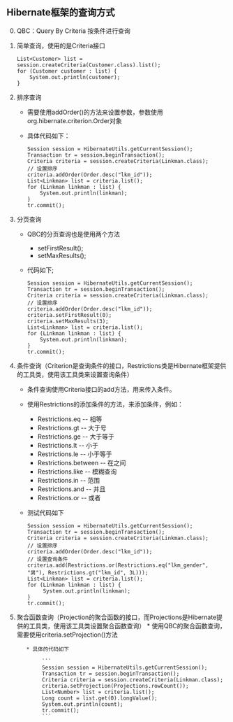 ## Hibernate框架的查询方式

0. QBC：Query By Criteria  按条件进行查询

1. 简单查询，使用的是Criteria接口

    ```
    List<Customer> list = session.createCriteria(Customer.class).list();
    for (Customer customer : list) {
        System.out.println(customer);
    }
    ```

2. 排序查询
    * 需要使用addOrder()的方法来设置参数，参数使用org.hibernate.criterion.Order对象

    * 具体代码如下：

        ```
        Session session = HibernateUtils.getCurrentSession();
        Transaction tr = session.beginTransaction();
        Criteria criteria = session.createCriteria(Linkman.class);
        // 设置排序
        criteria.addOrder(Order.desc("lkm_id"));
        List<Linkman> list = criteria.list();
        for (Linkman linkman : list) {
            System.out.println(linkman);
        }
        tr.commit();
        ```

3. 分页查询
    * QBC的分页查询也是使用两个方法
        * setFirstResult();
        * setMaxResults();

    * 代码如下;

        ```
        Session session = HibernateUtils.getCurrentSession();
        Transaction tr = session.beginTransaction();
        Criteria criteria = session.createCriteria(Linkman.class);
        // 设置排序
        criteria.addOrder(Order.desc("lkm_id"));
        criteria.setFirstResult(0);
        criteria.setMaxResults(3);
        List<Linkman> list = criteria.list();
        for (Linkman linkman : list) {
            System.out.println(linkman);
        }
        tr.commit();
        ```

4. 条件查询（Criterion是查询条件的接口，Restrictions类是Hibernate框架提供的工具类，使用该工具类来设置查询条件）
    * 条件查询使用Criteria接口的add方法，用来传入条件。

    * 使用Restrictions的添加条件的方法，来添加条件，例如：
        * Restrictions.eq           -- 相等
        * Restrictions.gt           -- 大于号
        * Restrictions.ge           -- 大于等于
        * Restrictions.lt           -- 小于
        * Restrictions.le           -- 小于等于
        * Restrictions.between      -- 在之间
        * Restrictions.like         -- 模糊查询
        * Restrictions.in           -- 范围
        * Restrictions.and          -- 并且
        * Restrictions.or           -- 或者

    * 测试代码如下

        ```
        Session session = HibernateUtils.getCurrentSession();
        Transaction tr = session.beginTransaction();
        Criteria criteria = session.createCriteria(Linkman.class);
        // 设置排序
        criteria.addOrder(Order.desc("lkm_id"));
        // 设置查询条件
        criteria.add(Restrictions.or(Restrictions.eq("lkm_gender", "男"), Restrictions.gt("lkm_id", 3L)));
        List<Linkman> list = criteria.list();
        for (Linkman linkman : list) {
             System.out.println(linkman);
        }
        tr.commit();
        ```

5. 聚合函数查询（Projection的聚合函数的接口，而Projections是Hibernate提供的工具类，使用该工具类设置聚合函数查询）
          * 使用QBC的聚合函数查询，需要使用criteria.setProjection()方法

          * 具体的代码如下

               ```
               Session session = HibernateUtils.getCurrentSession();
               Transaction tr = session.beginTransaction();
               Criteria criteria = session.createCriteria(Linkman.class);
               criteria.setProjection(Projections.rowCount());
               List<Number> list = criteria.list();
               Long count = list.get(0).longValue();
               System.out.println(count);
               tr.commit();
               ```
